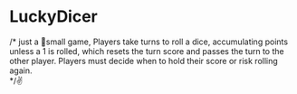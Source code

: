# LuckyDicer

/* 
just a 🤏small game,
Players take turns to roll a dice, accumulating points unless a 1 is rolled, which resets the turn score and passes the turn to the other player. Players must decide when to hold their score or risk rolling again.\
*/✌️
